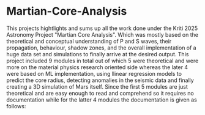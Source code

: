 # Martian-Core-Analysis
This projects hightlights and sums up all the work done under the Kriti 2025 Astronomy Project "Martian Core Analysis". Which was mostly based on the theoretical and conceptual understanding of P and S waves, their propagation, behaviour, shadow zones, and the overall implementation of a huge data set and simulations to finally arrive at the desired output. This project included 9 modules in total out of which 5 were theoretical and were more on the material physics research oriented side whereas the later 4 were based on ML implementation, using llinear regression models to predict the core radius, detecting anomalies in the seismic data and finally creating a 3D simulation of Mars itself. Since the first 5 modules are just theoretical and are easy enough to read and comprehend so it requires no documentation while for the latter 4 modules the documentation is given as follows:

